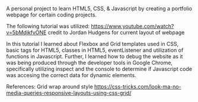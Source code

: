 A personal project to learn HTML5, CSS, &amp; Javascript by creating a portfolio webpage for certain coding projects.

The following tutorial was utilized: https://www.youtube.com/watch?v=5bMdjkfvONE 
credit to Jordan Hudgens for current layout of webpage

In this tutorial I learned about Flexbox and Grid templates used in CSS, basic tags for HTML5, classes in HTML5, eventListener and utilization of functions in Javascript. Further, I learned how to debug the website as it was being produced through the developer tools in Google Chrome, specifically utilizing inspect and the console to determine if Javascript code was accesing the correct data for dynamic elements.

References:
Grid wrap around style
https://css-tricks.com/look-ma-no-media-queries-responsive-layouts-using-css-grid/


